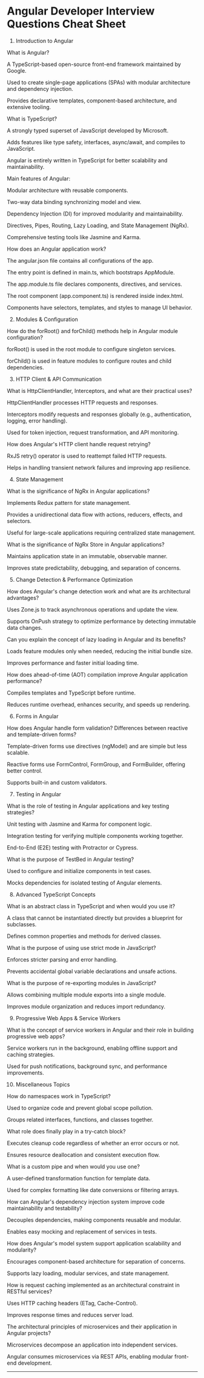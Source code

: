 # Angular Developer Interview Questions Cheat Sheet

1. Introduction to Angular

What is Angular?

A TypeScript-based open-source front-end framework maintained by Google.

Used to create single-page applications (SPAs) with modular architecture and dependency injection.

Provides declarative templates, component-based architecture, and extensive tooling.

What is TypeScript?

A strongly typed superset of JavaScript developed by Microsoft.

Adds features like type safety, interfaces, async/await, and compiles to JavaScript.

Angular is entirely written in TypeScript for better scalability and maintainability.

Main features of Angular:

Modular architecture with reusable components.

Two-way data binding synchronizing model and view.

Dependency Injection (DI) for improved modularity and maintainability.

Directives, Pipes, Routing, Lazy Loading, and State Management (NgRx).

Comprehensive testing tools like Jasmine and Karma.

How does an Angular application work?

The angular.json file contains all configurations of the app.

The entry point is defined in main.ts, which bootstraps AppModule.

The app.module.ts file declares components, directives, and services.

The root component (app.component.ts) is rendered inside index.html.

Components have selectors, templates, and styles to manage UI behavior.

2. Modules & Configuration

How do the forRoot() and forChild() methods help in Angular module configuration?

forRoot() is used in the root module to configure singleton services.

forChild() is used in feature modules to configure routes and child dependencies.

3. HTTP Client & API Communication

What is HttpClientHandler, Interceptors, and what are their practical uses?

HttpClientHandler processes HTTP requests and responses.

Interceptors modify requests and responses globally (e.g., authentication, logging, error handling).

Used for token injection, request transformation, and API monitoring.

How does Angular's HTTP client handle request retrying?

RxJS retry() operator is used to reattempt failed HTTP requests.

Helps in handling transient network failures and improving app resilience.

4. State Management

What is the significance of NgRx in Angular applications?

Implements Redux pattern for state management.

Provides a unidirectional data flow with actions, reducers, effects, and selectors.

Useful for large-scale applications requiring centralized state management.

What is the significance of NgRx Store in Angular applications?

Maintains application state in an immutable, observable manner.

Improves state predictability, debugging, and separation of concerns.

5. Change Detection & Performance Optimization

How does Angular's change detection work and what are its architectural advantages?

Uses Zone.js to track asynchronous operations and update the view.

Supports OnPush strategy to optimize performance by detecting immutable data changes.

Can you explain the concept of lazy loading in Angular and its benefits?

Loads feature modules only when needed, reducing the initial bundle size.

Improves performance and faster initial loading time.

How does ahead-of-time (AOT) compilation improve Angular application performance?

Compiles templates and TypeScript before runtime.

Reduces runtime overhead, enhances security, and speeds up rendering.

6. Forms in Angular

How does Angular handle form validation? Differences between reactive and template-driven forms?

Template-driven forms use directives (ngModel) and are simple but less scalable.

Reactive forms use FormControl, FormGroup, and FormBuilder, offering better control.

Supports built-in and custom validators.

7. Testing in Angular

What is the role of testing in Angular applications and key testing strategies?

Unit testing with Jasmine and Karma for component logic.

Integration testing for verifying multiple components working together.

End-to-End (E2E) testing with Protractor or Cypress.

What is the purpose of TestBed in Angular testing?

Used to configure and initialize components in test cases.

Mocks dependencies for isolated testing of Angular elements.

8. Advanced TypeScript Concepts

What is an abstract class in TypeScript and when would you use it?

A class that cannot be instantiated directly but provides a blueprint for subclasses.

Defines common properties and methods for derived classes.

What is the purpose of using use strict mode in JavaScript?

Enforces stricter parsing and error handling.

Prevents accidental global variable declarations and unsafe actions.

What is the purpose of re-exporting modules in JavaScript?

Allows combining multiple module exports into a single module.

Improves module organization and reduces import redundancy.

9. Progressive Web Apps & Service Workers

What is the concept of service workers in Angular and their role in building progressive web apps?

Service workers run in the background, enabling offline support and caching strategies.

Used for push notifications, background sync, and performance improvements.

10. Miscellaneous Topics

How do namespaces work in TypeScript?

Used to organize code and prevent global scope pollution.

Groups related interfaces, functions, and classes together.

What role does finally play in a try-catch block?

Executes cleanup code regardless of whether an error occurs or not.

Ensures resource deallocation and consistent execution flow.

What is a custom pipe and when would you use one?

A user-defined transformation function for template data.

Used for complex formatting like date conversions or filtering arrays.

How can Angular's dependency injection system improve code maintainability and testability?

Decouples dependencies, making components reusable and modular.

Enables easy mocking and replacement of services in tests.

How does Angular's model system support application scalability and modularity?

Encourages component-based architecture for separation of concerns.

Supports lazy loading, modular services, and state management.

How is request caching implemented as an architectural constraint in RESTful services?

Uses HTTP caching headers (ETag, Cache-Control).

Improves response times and reduces server load.

The architectural principles of microservices and their application in Angular projects?

Microservices decompose an application into independent services.

Angular consumes microservices via REST APIs, enabling modular front-end development.


---
